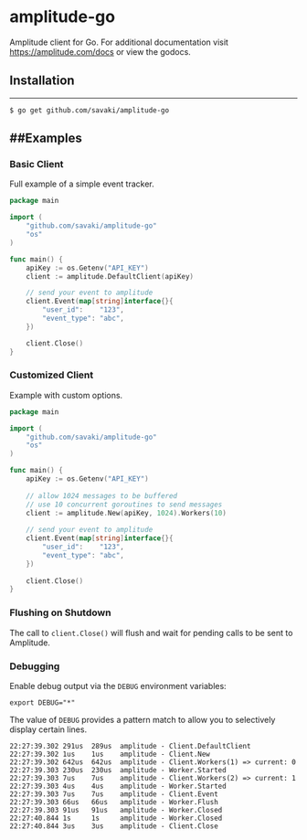 amplitude-go
============

Amplitude client for Go. For additional documentation visit https://amplitude.com/docs or view the godocs.

## Installation
---

	$ go get github.com/savaki/amplitude-go

##Examples
---

### Basic Client

Full example of a simple event tracker.

```go
package main

import (
	"github.com/savaki/amplitude-go"
	"os"
)

func main() {
	apiKey := os.Getenv("API_KEY")
	client := amplitude.DefaultClient(apiKey)

	// send your event to amplitude
	client.Event(map[string]interface{}{
		"user_id":    "123",
		"event_type": "abc",
	})

	client.Close()
}
```

### Customized Client

Example with custom options.

```go
package main

import (
	"github.com/savaki/amplitude-go"
	"os"
)

func main() {
	apiKey := os.Getenv("API_KEY")
	
	// allow 1024 messages to be buffered
	// use 10 concurrent goroutines to send messages
	client := amplitude.New(apiKey, 1024).Workers(10)
	
	// send your event to amplitude
	client.Event(map[string]interface{}{
		"user_id":    "123",
		"event_type": "abc",
	})
	
	client.Close()
}
```

### Flushing on Shutdown

The call to `client.Close()` will flush and wait for pending calls to be sent to Amplitude.

### Debugging

Enable debug output via the `DEBUG` environment variables:

```
export DEBUG="*"
```

The value of `DEBUG` provides a pattern match to allow you to selectively display certain lines.

```
22:27:39.302 291us  289us  amplitude - Client.DefaultClient
22:27:39.302 1us    1us    amplitude - Client.New
22:27:39.302 642us  642us  amplitude - Client.Workers(1) => current: 0
22:27:39.303 230us  230us  amplitude - Worker.Started
22:27:39.303 7us    7us    amplitude - Client.Workers(2) => current: 1
22:27:39.303 4us    4us    amplitude - Worker.Started
22:27:39.303 7us    7us    amplitude - Client.Event
22:27:39.303 66us   66us   amplitude - Worker.Flush
22:27:39.303 91us   91us   amplitude - Worker.Closed
22:27:40.844 1s     1s     amplitude - Worker.Closed
22:27:40.844 3us    3us    amplitude - Client.Close
```



